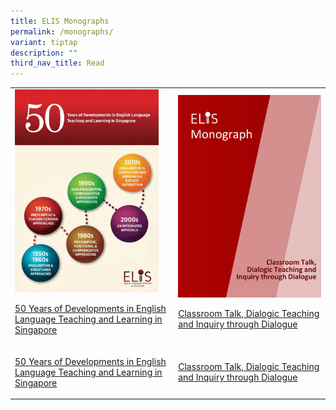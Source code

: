 ```yaml
---
title: ELIS Monographs
permalink: /monographs/
variant: tiptap
description: ""
third_nav_title: Read
---
```

<p></p>
<table>
<tbody>
<tr>
<td rowspan="1" colspan="1">
<div class="isomer-image-wrapper">
<img style="width: 93%;" height="auto" width="100%" alt="Monograph_50 Years" src="/images/READ ICONS/Monograph_50_years_Read_Icon.jpg">
</div>
<p><a href="https://staging-lite.d20udr5muow6uk.amplifyapp.com/files/50_years_monograph.pdf" rel="noopener noreferrer nofollow" target="_blank"><u>50 Years of Developments in English Language Teaching and Learning in Singapore</u></a>
</p>
</td>
<td rowspan="1" colspan="1">
<div class="isomer-image-wrapper">
<img style="width: 100%" height="auto" width="100%" alt="Classroom Talk, Dialogic Teaching and Inquiry through Dialogue" src="/images/READ ICONS/Monographs_Classroom_Talk.jpg">
</div>
<p><a href="https://staging-lite.d20udr5muow6uk.amplifyapp.com/files/Monograph_on_Classroom_Talk__Dialogic_Teaching_Publish.pdf" rel="noopener noreferrer nofollow" target="_blank"><u>Classroom Talk, Dialogic Teaching and Inquiry through Dialogue</u></a>
</p>
</td>
</tr>
<tr>
<td rowspan="1" colspan="1">
<p><a href="https://staging-lite.d20udr5muow6uk.amplifyapp.com/files/50_years_monograph.pdf" rel="noopener noreferrer nofollow" target="_blank"><u>50 Years of Developments in English Language Teaching and Learning in Singapore</u></a>
</p>
</td>
<td rowspan="1" colspan="1">
<p><a href="https://staging-lite.d20udr5muow6uk.amplifyapp.com/files/Monograph_on_Classroom_Talk__Dialogic_Teaching_Publish.pdf" rel="noopener noreferrer nofollow" target="_blank"><u>Classroom Talk, Dialogic Teaching and Inquiry through Dialogue</u></a>
</p>
</td>
</tr>
</tbody>
</table>
<p></p>